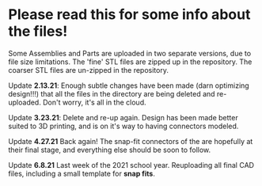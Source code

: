 # Please read this for some info about the files!
Some Assemblies and Parts are uploaded in two separate versions, due to file size limitations. The 'fine' STL files are zipped up in the repository. The coarser STL files are un-zipped in the repository.

Update **2.13.21**: Enough subtle changes have been made (darn optimizing design!!!) that all the files in the directory are being deleted and re-uploaded. Don't worry, it's all in the cloud.

Update **3.23.21**: Delete and re-up again. Design has been made better suited to 3D printing, and is on it's way to having connectors modeled.

Update **4.27.21** Back again! The snap-fit connectors of the are hopefully at their final stage, and everything else should be soon to follow.

Update **6.8.21** Last week of the 2021 school year. Reuploading all final CAD files, including a small template for **snap fits**.
